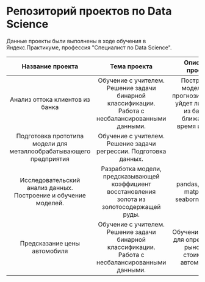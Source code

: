 # Репозиторий проектов по Data Science

Данные проекты были выполнены в ходе обучения в Яндекс.Практикуме, профессия "Специалист по Data Science".

|Название проекта| Тема проекта|Описание проекта|Используемые библиотеки|
|:--------------:|:----------:|:---------------:|:---------------------:|
|Анализ оттока клиентов из банка|Обучение с учителем. Решение задачи бинарной классификации. Работа с несбалансированными данными.|Построение модели для прогнозирования, уйдет ли клиент из банка в ближайшее время или нет.|pandas, seaborn, sklearn
|Подготовка прототипа модели для металлообрабатывающего предприятия|Обучение с учителем. Решение задачи регрессии. Подготовка данных. 
Исследовательский анализ данных. Построение и обучение моделей.|Разработка модели, предсказывающей коэффициент восстановления золота из золотосодержащей руды.|pandas, numpy, matplotlib, seaborn, sklearn 
|Предсказание цены автомобиля|Обучение с учителем. Решение задачи бинарной классификации. Работа с несбалансированными данными.|Обучение модели для определения рыночной стоимости автомобиля.|pandas, seaborn, sklearn 
